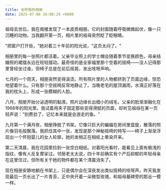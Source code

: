 ```yaml
---
title: 会呼吸的相册
date: 2025-07-06 16:00:29 +0800
---
```


祖母去世后，我在阁楼发现了一本皮质相册。它的封面随着呼吸微微起伏，像一只沉睡的动物。当我翻开第一页，相片里的祖母突然眨了眨眼睛。

"把窗户打开些，"她对着三十年前的阳光说，"这页太闷了。"

相册里的每一张照片都活着。父亲毕业照上的学士帽会随着季节变换颜色，母亲结婚照的裙摆永远在轻轻摆动。最奇怪的是全家福里那个空着的摇椅——没人记得那里曾经坐过谁，但椅子总是在前后摇晃，发出吱呀声响。

七月的一个雨天，相册突然变得滚烫。所有照片里的人物都挤到了页面边缘，惊恐地望着什么。只有那个空摇椅反常地静止了。当晚老宅的屋顶漏雨，水滴正好落在我的枕头上，形成一张模糊的人脸。

八月，相册开始分泌透明的黏液。照片边缘长出细小的绒毛，父亲的脸渐渐融化在1968年的阳光里。我试着用夹子固定那些变得滑腻的页面，却听见祖母在某一页轻声说："别费劲了，记忆本来就是会游走的鱼。"

九月第一个满月夜，相册挣脱了书架。它像只巨大的蝙蝠在房间里盘旋，散落的照片像羽毛般飘落。我抓住其中一张，发现是那个神秘摇椅的特写——椅子上渐渐浮现出一个怀抱婴儿的女人轮廓，她的发梢正在相纸上晕染开来。

第二天清晨，我在花园里捡到一张空白相纸。对着阳光看时，能看见上面有极浅的指纹，像有人反复摩挲过。邻居老太太说，四十年前确实有个产后抑郁的年轻母亲在这里住过，但所有关于她的物件都在某个清晨消失了。

现在相册安静地躺在书架上，只是偶尔会在深夜发出类似摇椅的吱呀声。昨天我发现最后一页长出了一片青苔，正中央开着一朵微型玫瑰，和祖母墓碑旁的那丛一模一样。
